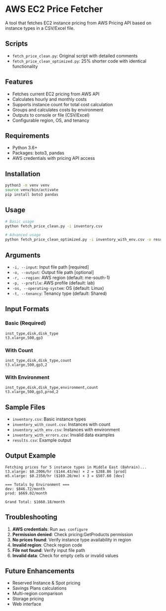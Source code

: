# AWS EC2 Price Fetcher

A tool that fetches EC2 instance pricing from AWS Pricing API based on instance types in a CSV/Excel file.

## Scripts
- `fetch_price_clean.py`: Original script with detailed comments
- `fetch_price_clean_optimized.py`: 25% shorter code with identical functionality

## Features
- Fetches current EC2 pricing from AWS API
- Calculates hourly and monthly costs
- Supports instance count for total cost calculation
- Groups and calculates costs by environment
- Outputs to console or file (CSV/Excel)
- Configurable region, OS, and tenancy

## Requirements
- Python 3.6+
- Packages: boto3, pandas
- AWS credentials with pricing API access

## Installation
```bash
python3 -m venv venv
source venv/bin/activate
pip install boto3 pandas
```

## Usage
```bash
# Basic usage
python fetch_price_clean.py -i inventory.csv

# Advanced usage
python fetch_price_clean_optimized.py -i inventory_with_env.csv -o results.csv -r us-east-1 -p my_profile -os Linux -t Shared
```

## Arguments
- `-i, --input`: Input file path [required]
- `-o, --output`: Output file path [optional]
- `-r, --region`: AWS region (default: me-south-1)
- `-p, --profile`: AWS profile (default: lab)
- `-os, --operating-system`: OS (default: Linux)
- `-t, --tenancy`: Tenancy type (default: Shared)

## Input Formats
### Basic (Required)
```
inst_type,disk,disk_type
t3.xlarge,500,gp3
```

### With Count
```
inst_type,disk,disk_type,count
t3.xlarge,500,gp3,2
```

### With Environment
```
inst_type,disk,disk_type,environment,count
t3.xlarge,500,gp3,prod,2
```

## Sample Files
- `inventory.csv`: Basic instance types
- `inventory_with_count.csv`: Instances with count
- `inventory_with_env.csv`: Instances with environment
- `inventory_with_errors.csv`: Invalid data examples
- `results.csv`: Example output

## Output Example
```
Fetching prices for 5 instance types in Middle East (Bahrain)...
t3.xlarge: $0.2006/hr ($144.43/mo) × 2 = $288.86 [prod]
m5.xlarge: $0.2350/hr ($169.20/mo) × 3 = $507.60 [dev]

=== Totals by Environment ===
dev: $846.72/month
prod: $669.02/month

Grand Total: $1660.18/month
```

## Troubleshooting
1. **AWS credentials**: Run `aws configure`
2. **Permission denied**: Check pricing:GetProducts permission
3. **No prices found**: Verify instance type availability in region
4. **Invalid region**: Check region code
5. **File not found**: Verify input file path
6. **Invalid data**: Check for empty cells or invalid values

## Future Enhancements
- Reserved Instance & Spot pricing
- Savings Plans calculations
- Multi-region comparison
- Storage pricing
- Web interface
